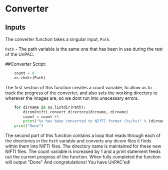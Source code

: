 # Converter 
## Inputs
The converter function takes a singular input, `Path`.

`Path` - The path variable is the same one that has been in use during the rest of the UnPAC.

##Converter Script:
```python
    count = 0
    os.chdir(Path)
```
The first section of this function creates a count variable, to allow us to track the progress of the converter, and also sets the working directory to wherever the images are, so we dont run into unecessary errors.

```python
    for dirname in os.listdir(Path):
        dicom2nifti.convert_directory(dirname, dirname)
        count = count +1
        print("%s has been converted to NIfTI format (%s/%s)" % (dirname, count, len(os.listdir(Path))) )
    print("Done")
```
The second part of this function contains a loop that reads through each of the directories in the `Path` variable and converts any dicom files it finds within them into NIFTI files. The directory name is maintained for these new NIFTI files.
The count variable is increased by 1 and a print statement feeds out the current progress of the function.
When fully completed the function will output "Done"
And congratulations! You have UnPAC'ed!
